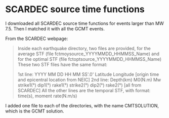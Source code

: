 # SCARDEC source time functions

I downloaded all SCARDEC source time functions for events larger than MW 7.5.
Then I matched it with all the GCMT events.

From the SCARDEC webpage:
> Inside each earthquake directory, two files are provided, for the average
> STF (file fctmoysource_YYYYMMDD_HHMMSS_Name) and for the optimal STF
> (file fctoptsource_YYYYMMDD_HHMMSS_Name)
> These two STF files have the same format:
>
>   1st line: YYYY MM DD HH MM SS'.0' Latitude Longitude [origin time and epicentral location from NEIC]
>   2nd line: Depth(km) M0(N.m) Mw strike1(°) dip1(°) rake1(°) strike2(°) dip2(°) rake2(°) [all from SCARDEC]
>   All the other lines are the temporal STF, with format: time(s), moment rate(N.m/s)
>

I added one file to each of the directories, with the name CMTSOLUTION, which
is the GCMT solution.

